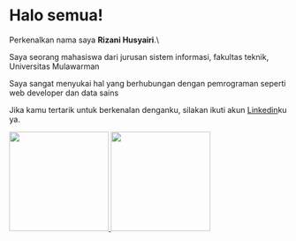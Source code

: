 # Halo semua! 

Perkenalkan nama saya **Rizani Husyairi**.\

Saya seorang mahasiswa dari jurusan sistem informasi, fakultas teknik, Universitas Mulawarman

Saya sangat menyukai hal yang berhubungan dengan pemrograman seperti web developer dan data sains

Jika kamu tertarik untuk berkenalan denganku, silakan ikuti akun [Linkedin](https://www.linkedin.com/in/rizani-husyairi-911009194/)ku ya.


<p align="left">
<a href="https://github.com/RizaniPanda">
  <img height="180em" src="https://github-readme-stats-eight-theta.vercel.app/api?username=gilangadhan&show_icons=true&theme=algolia&include_all_commits=true&count_private=true"/>
  <img height="180em" src="https://github-readme-stats-eight-theta.vercel.app/api/top-langs/?username=gilangadhan&layout=compact&langs_count=8&theme=algolia"/>
</a>
</p>
